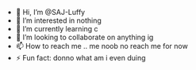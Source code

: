 - 👋 Hi, I’m @SAJ-Luffy
- 👀 I’m interested in nothing
- 🌱 I’m currently learning c 
- 💞️ I’m looking to collaborate on anything ig
- 📫 How to reach me .. me noob no reach me for now
- ⚡ Fun fact: donno what am i even duing

<!---
SAJ-Luffy/SAJ-Luffy is a ✨ special ✨ repository because its `README.md` (this file) appears on your GitHub profile.
You can click the Preview link to take a look at your changes.
--->
